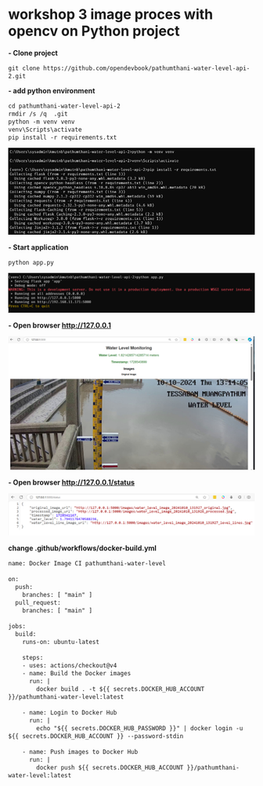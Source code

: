 # workshop 3 image proces with opencv on Python project

**- Clone project**
```
git clone https://github.com/opendevbook/pathumthani-water-level-api-2.git
```

**- add python environment**
```
cd pathumthani-water-level-api-2
rmdir /s /q  .git
python -m venv venv
venv\Scripts\activate
pip install -r requirements.txt
```

![](../assets/images/waterlevel1.png)

**- Start application**
```
python app.py
```

![](../assets/images/waterlevel2.png)

**- Open browser http://127.0.0.1**

![](../assets/images/waterlevel3.png)

**- Open browser http://127.0.0.1/status**


![](../assets/images/waterlevel4.png)

**change  .github/workflows/docker-build.yml**
```
name: Docker Image CI pathumthani-water-level

on:
  push:
    branches: [ "main" ]
  pull_request:
    branches: [ "main" ]

jobs:
  build:
    runs-on: ubuntu-latest

    steps:
    - uses: actions/checkout@v4
    - name: Build the Docker images
      run: |
        docker build . -t ${{ secrets.DOCKER_HUB_ACCOUNT }}/pathumthani-water-level:latest

    - name: Login to Docker Hub
      run: |
        echo "${{ secrets.DOCKER_HUB_PASSWORD }}" | docker login -u ${{ secrets.DOCKER_HUB_ACCOUNT }} --password-stdin

    - name: Push images to Docker Hub
      run: |
        docker push ${{ secrets.DOCKER_HUB_ACCOUNT }}/pathumthani-water-level:latest

```